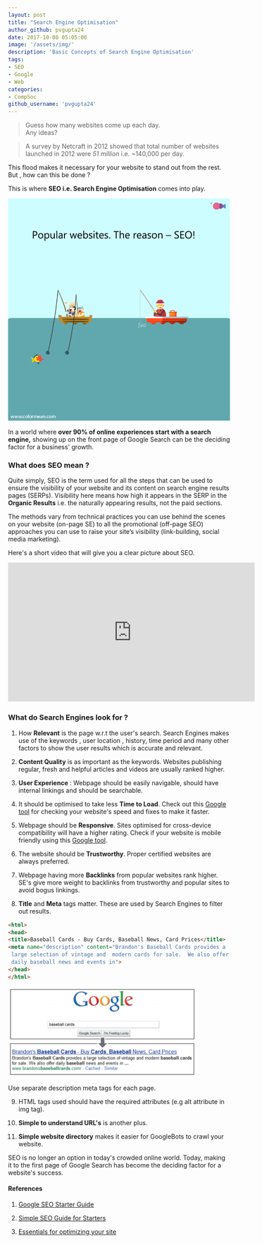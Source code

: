 ```yaml
---
layout: post
title: "Search Engine Optimisation"
author_github: pvgupta24
date: 2017-10-08 05:05:00
image: '/assets/img/'
description: 'Basic Concepts of Search Engine Optimisation'
tags:
- SEO
- Google
- Web
categories:
- CompSoc
github_username: 'pvgupta24'
---
```


> Guess how many websites come up each day.<br>
 Any ideas?

> A survey by Netcraft in 2012 showed that total number of websites launched in 2012 were *51 million* i.e. ~140,000 per day.

This flood makes it necessary for your website to stand out from the rest. But , how can this be done ?

This is where **SEO i.e. Search Engine Optimisation** comes into play.

![SEO and Ranking](/blog/assets/img/SEO/gif.gif)

In a world where **over 90% of online experiences start with a search engine,** showing up on the front page of Google Search can be the deciding factor for a business' growth.

### What does SEO mean ?
Quite simply, SEO is the term used for all the steps that can be used  to ensure the visibility of your website and its content on search engine results pages (SERPs). Visibility here means how high it appears in the SERP in the **Organic Results** i.e. the naturally appearing results, not the paid sections.

The methods vary from technical practices you can use behind the scenes on your website (on-page SE) to all the promotional (off-page SEO) approaches you can use to raise your site’s visibility (link-building, social media marketing).

Here's a short video that will give you a clear picture about SEO.

<iframe width="560" height="315" src="https://www.youtube.com/embed/hF515-0Tduk" frameborder="0" allowfullscreen></iframe>


### What do Search Engines look for ?

1) How **Relevant** is the page w.r.t the user's search. Search Engines makes use of the keywords , user location , history, time period and many other factors to show the user results which is accurate and relevant.

2) **Content Quality** is as important as the keywords. Websites publishing regular, fresh and helpful articles and videos are usually ranked higher.

3) **User Experience** : Webpage should be easily navigable, should have internal linkings and should be searchable.

4) It should be optimised to take less **Time to Load**.
Check out this [Google tool](https://developers.google.com/speed/pagespeed/) for checking your website's speed and fixes to make it faster.

5) Webpage should be **Responsive**. Sites optimised for cross-device compatibility will have a higher rating.
Check if your website is mobile friendly using this [Google tool](https://search.google.com/test/mobile-friendly).

6) The website should be **Trustworthy**. Proper certified websites are always preferred.

7) Webpage having more **Backlinks** from popular websites rank higher. SE's give more weight to backlinks from trustworthy and popular sites to avoid bogus linkings.

8) **Title** and **Meta** tags matter. These are used by Search Engines to filter out results.

```html
<html>
<head>
<title>Baseball Cards - Buy Cards, Baseball News, Card Prices</title>
<meta name="description" content="Brandon's Baseball Cards provides a
 large selection of vintage and  modern cards for sale.  We also offer 
 daily baseball news and events in">
</head>
</html>
```

![Tags](/blog/assets/img/SEO/titlemeta.png)

Use separate description meta tags for each page.

9) HTML tags used should have the required attributes (e.g alt attribute in img tag).

10) **Simple to understand URL's** is another plus.

11) **Simple website directory** makes it easier for GoogleBots to crawl your website.

SEO is no longer an option in today's crowded online world.
Today, making it to the first page of Google Search has become the deciding factor for a website's success.

#### References
1)  [Google SEO Starter Guide](https://static.googleusercontent.com/media/www.google.com/en//webmasters/docs/search-engine-optimization-starter-guide.pdf)

2) [Simple SEO Guide for Starters](https://blog.kissmetrics.com/simple-guide-to-seo/)

3)  [Essentials for optimizing your site](https://searchenginewatch.com/sew/how-to/2259693/seo-basics-8-essentials-when-optimizing-your-site)
